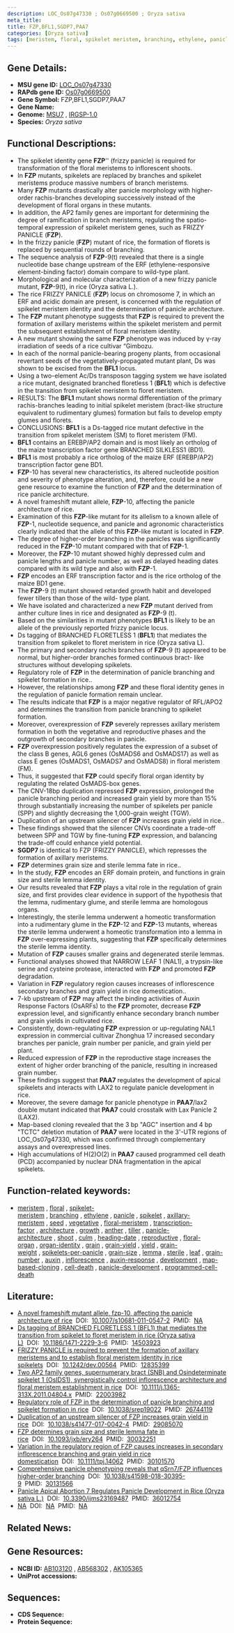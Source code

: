 ```yaml
---
description: LOC_Os07g47330 ; Os07g0669500 ; Oryza sativa
meta_title:
title: FZP,BFL1,SGDP7,PAA7
categories: [Oryza sativa]
tags: [meristem, floral, spikelet meristem, branching, ethylene, panicle, spikelet, axillary meristem, seed, vegetative, floral meristem, transcription factor, architecture, growth, anther, tiller, panicle architecture, shoot, culm, heading date, reproductive, floral organ, organ identity, grain, grain yield, yield, grain weight, spikelets per panicle, grain size, lemma, sterile, leaf, grain number, auxin, inflorescence, auxin response, development, map-based cloning, cell death, panicle development, programmed cell death]
---
```


## Gene Details:
- **MSU gene ID:** [LOC_Os07g47330](http://rice.uga.edu/cgi-bin/ORF_infopage.cgi?orf=LOC_Os07g47330)  
- **RAPdb gene ID:** [Os07g0669500](https://rapdb.dna.affrc.go.jp/locus/?name=Os07g0669500)  
- **Gene Symbol:** FZP,BFL1,SGDP7,PAA7
- **Gene Name:**
- **Genome:**  [MSU7](http://rice.uga.edu/)&nbsp;,&nbsp;[IRGSP-1.0](https://rapdb.dna.affrc.go.jp/download/irgsp1.html)
- **Species:** *Oryza sativa*

## Functional Descriptions:
   - The spikelet identity gene **FZP**'' (frizzy panicle) is required for transformation of the floral meristems to inflorescent shoots.
   - In **FZP** mutants, spikelets are replaced by branches and spikelet meristems produce massive numbers of branch meristems.
   - Many **FZP** mutants drastically alter panicle morphology with higher-order rachis-branches developing successively instead of the development of floral organs in these mutants.
   - In addition, the AP2 family genes are important for determining the degree of ramification in branch meristems, regulating the spatio-temporal expression of spikelet meristem genes, such as FRIZZY PANICLE (**FZP**).
   - In the frizzy panicle (**FZP**) mutant of rice, the formation of florets is replaced by sequential rounds of branching.
   - The sequence analysis of **FZP**-9(t) revealed that there is a single nucleotide base change upstream of the ERF (ethylene-responsive element-binding factor) domain compare to wild-type plant.
   - Morphological and molecular characterization of a new frizzy panicle mutant, **FZP**-9(t), in rice (Oryza sativa L.).
   - The rice FRIZZY PANICLE (**FZP**) locus on chromosome 7, in which an ERF and acidic domain are present, is concerned with the regulation of spikelet meristem identity and the determination of panicle architecture.
   - The **FZP** mutant phenotype suggests that **FZP** is required to prevent the formation of axillary meristems within the spikelet meristem and permit the subsequent establishment of floral meristem identity.
   - A new mutant showing the same **FZP** phenotype was induced by γ-ray irradiation of seeds of a rice cultivar “Gimbozu.
   - In each of the normal panicle-bearing progeny plants, from occasional revertant seeds of the vegetatively-propagated mutant plant, Ds was shown to be excised from the **BFL1** locus.
   - Using a two-element Ac/Ds transposon tagging system we have isolated a rice mutant, designated branched floretless 1 (**BFL1**) which is defective in the transition from spikelet meristem to floret meristem.
   - RESULTS: The **BFL1** mutant shows normal differentiation of the primary rachis-branches leading to initial spikelet meristem (bract-like structure equivalent to rudimentary glumes) formation but fails to develop empty glumes and florets.
   - CONCLUSIONS: **BFL1** is a Ds-tagged rice mutant defective in the transition from spikelet meristem (SM) to floret meristem (FM).
   - **BFL1** contains an EREBP/AP2 domain and is most likely an ortholog of the maize transcription factor gene BRANCHED SILKLESS1 (BD1).
   - **BFL1** is most probably a rice ortholog of the maize ERF (EREBP/AP2) transcription factor gene BD1.
   - **FZP**-10 has several new characteristics, its altered nucleotide position and severity of phenotype alteration, and, therefore, could be a new gene resource to examine the function of **FZP** and the determination of rice panicle architecture.
   - A novel frameshift mutant allele, **FZP**-10, affecting the panicle architecture of rice.
   - Examination of this **FZP**-like mutant for its allelism to a known allele of **FZP**-1, nucleotide sequence, and panicle and agronomic characteristics clearly indicated that the allele of this **FZP**-like mutant is located in **FZP**.
   - The degree of higher-order branching in the panicles was significantly reduced in the **FZP**-10 mutant compared with that of **FZP**-1.
   - Moreover, the **FZP**-10 mutant showed highly depressed culm and panicle lengths and panicle number, as well as delayed heading dates compared with its wild type and also with **FZP**-1.
   - **FZP** encodes an ERF transcription factor and is the rice ortholog of the maize BD1 gene.
   - The **FZP**-9 (t) mutant showed retarded growth habit and developed fewer tillers than those of the wild- type plant.
   - We have isolated and characterized a new **FZP** mutant derived from anther culture lines in rice and designated as **FZP**-9 (t).
   - Based on the similarities in mutant phenotypes **BFL1** is likely to be an allele of the previously reported frizzy panicle locus.
   - Ds tagging of BRANCHED FLORETLESS 1 (**BFL1**) that mediates the transition from spikelet to floret meristem in rice (Oryza sativa L).
   - The primary and secondary rachis branches of **FZP**-9 (t) appeared to be normal, but higher-order branches formed continuous bract- like structures without developing spikelets.
   - Regulatory role of **FZP** in the determination of panicle branching and spikelet formation in rice..
   - However, the relationships among **FZP** and these floral identity genes in the regulation of panicle formation remain unclear.
   - The results indicate that **FZP** is a major negative regulator of RFL/APO2 and determines the transition from panicle branching to spikelet formation.
   - Moreover, overexpression of **FZP** severely represses axillary meristem formation in both the vegetative and reproductive phases and the outgrowth of secondary branches in panicle.
   - **FZP** overexpression positively regulates the expression of a subset of the class B genes, AGL6 genes (OsMADS6 and OsMADS17) as well as class E genes (OsMADS1, OsMADS7 and OsMADS8) in floral meristem (FM).
   - Thus, it suggested that **FZP** could specify floral organ identity by regulating the related OsMADS-box genes.
   - The CNV-18bp duplication repressed **FZP** expression, prolonged the panicle branching period and increased grain yield by more than 15% through substantially increasing the number of spikelets per panicle (SPP) and slightly decreasing the 1,000-grain weight (TGW).
   - Duplication of an upstream silencer of **FZP** increases grain yield in rice..
   - These findings showed that the silencer CNVs coordinate a trade-off between SPP and TGW by fine-tuning **FZP** expression, and balancing the trade-off could enhance yield potential.
   - **SGDP7** is identical to FZP (FRIZZY PANICLE), which represses the formation of axillary meristems.
   - **FZP** determines grain size and sterile lemma fate in rice..
   - In the study, **FZP** encodes an ERF domain protein, and functions in grain size and sterile lemma identity.
   - Our results revealed that **FZP** plays a vital role in the regulation of grain size, and first provides clear evidence in support of the hypothesis that the lemma, rudimentary glume, and sterile lemma are homologous organs.
   - Interestingly, the sterile lemma underwent a homeotic transformation into a rudimentary glume in the **FZP**-12 and **FZP**-13 mutants, whereas the sterile lemma underwent a homeotic transformation into a lemma in **FZP** over-expressing plants, suggesting that **FZP** specifically determines the sterile lemma identity.
   - Mutation of **FZP** causes smaller grains and degenerated sterile lemmas.
   - Functional analyses showed that NARROW LEAF 1 (NAL1), a trypsin-like serine and cysteine protease, interacted with **FZP** and promoted **FZP** degradation.
   - Variation in **FZP** regulatory region causes increases of inflorescence secondary branches and grain yield in rice domestication..
   - 7-kb upstream of **FZP** may affect the binding activities of Auxin Response Factors (OsARFs) to the **FZP** promoter, decrease **FZP** expression level, and significantly enhance secondary branch number and grain yields in cultivated rice.
   - Consistently, down-regulating **FZP** expression or up-regulating NAL1 expression in commercial cultivar Zhonghua 17 increased secondary branches per panicle, grain number per panicle, and grain yield per plant.
   - Reduced expression of **FZP** in the reproductive stage increases the extent of higher order branching of the panicle, resulting in increased grain number.
   - These findings suggest that **PAA7** regulates the development of apical spikelets and interacts with LAX2 to regulate panicle development in rice.
   - Moreover, the severe damage for panicle phenotype in **PAA7**/lax2 double mutant indicated that **PAA7** could crosstalk with Lax Panicle 2 (LAX2).
   - Map-based cloning revealed that the 3 bp &quot;AGC&quot; insertion and 4 bp &quot;TCTC&quot; deletion mutation of **PAA7** were located in the 3&#x27;-UTR regions of LOC_Os07g47330, which was confirmed through complementary assays and overexpressed lines.
   - High accumulations of H(2)O(2) in **PAA7** caused programmed cell death (PCD) accompanied by nuclear DNA fragmentation in the apical spikelets.

## Function-related keywords:
   - [meristem](/tags/meristem/)&nbsp;,&nbsp;[floral](/tags/floral/)&nbsp;,&nbsp;[spikelet-meristem](/tags/spikelet-meristem/)&nbsp;,&nbsp;[branching](/tags/branching/)&nbsp;,&nbsp;[ethylene](/tags/ethylene/)&nbsp;,&nbsp;[panicle](/tags/panicle/)&nbsp;,&nbsp;[spikelet](/tags/spikelet/)&nbsp;,&nbsp;[axillary-meristem](/tags/axillary-meristem/)&nbsp;,&nbsp;[seed](/tags/seed/)&nbsp;,&nbsp;[vegetative](/tags/vegetative/)&nbsp;,&nbsp;[floral-meristem](/tags/floral-meristem/)&nbsp;,&nbsp;[transcription-factor](/tags/transcription-factor/)&nbsp;,&nbsp;[architecture](/tags/architecture/)&nbsp;,&nbsp;[growth](/tags/growth/)&nbsp;,&nbsp;[anther](/tags/anther/)&nbsp;,&nbsp;[tiller](/tags/tiller/)&nbsp;,&nbsp;[panicle-architecture](/tags/panicle-architecture/)&nbsp;,&nbsp;[shoot](/tags/shoot/)&nbsp;,&nbsp;[culm](/tags/culm/)&nbsp;,&nbsp;[heading-date](/tags/heading-date/)&nbsp;,&nbsp;[reproductive](/tags/reproductive/)&nbsp;,&nbsp;[floral-organ](/tags/floral-organ/)&nbsp;,&nbsp;[organ-identity](/tags/organ-identity/)&nbsp;,&nbsp;[grain](/tags/grain/)&nbsp;,&nbsp;[grain-yield](/tags/grain-yield/)&nbsp;,&nbsp;[yield](/tags/yield/)&nbsp;,&nbsp;[grain-weight](/tags/grain-weight/)&nbsp;,&nbsp;[spikelets-per-panicle](/tags/spikelets-per-panicle/)&nbsp;,&nbsp;[grain-size](/tags/grain-size/)&nbsp;,&nbsp;[lemma](/tags/lemma/)&nbsp;,&nbsp;[sterile](/tags/sterile/)&nbsp;,&nbsp;[leaf](/tags/leaf/)&nbsp;,&nbsp;[grain-number](/tags/grain-number/)&nbsp;,&nbsp;[auxin](/tags/auxin/)&nbsp;,&nbsp;[inflorescence](/tags/inflorescence/)&nbsp;,&nbsp;[auxin-response](/tags/auxin-response/)&nbsp;,&nbsp;[development](/tags/development/)&nbsp;,&nbsp;[map-based-cloning](/tags/map-based-cloning/)&nbsp;,&nbsp;[cell-death](/tags/cell-death/)&nbsp;,&nbsp;[panicle-development](/tags/panicle-development/)&nbsp;,&nbsp;[programmed-cell-death](/tags/programmed-cell-death/)

## Literature:
   - [A novel frameshift mutant allele, fzp-10, affecting the panicle architecture of rice](https://www.doi.org/10.1007/s10681-011-0547-2)&nbsp;&nbsp;DOI:&nbsp;&nbsp;[10.1007/s10681-011-0547-2](https://www.doi.org/10.1007/s10681-011-0547-2)&nbsp;&nbsp;PMID:&nbsp;&nbsp;[NA](https://pubmed.ncbi.nlm.nih.gov/NA/)
   - [Ds tagging of BRANCHED FLORETLESS 1 (BFL1) that mediates the transition from spikelet to floret meristem in rice (Oryza sativa L)](https://www.doi.org/10.1186/1471-2229-3-6)&nbsp;&nbsp;DOI:&nbsp;&nbsp;[10.1186/1471-2229-3-6](https://www.doi.org/10.1186/1471-2229-3-6)&nbsp;&nbsp;PMID:&nbsp;&nbsp;[14503923](https://pubmed.ncbi.nlm.nih.gov/14503923/)
   - [FRIZZY PANICLE is required to prevent the formation of axillary meristems and to establish floral meristem identity in rice spikelets](https://www.doi.org/10.1242/dev.00564)&nbsp;&nbsp;DOI:&nbsp;&nbsp;[10.1242/dev.00564](https://www.doi.org/10.1242/dev.00564)&nbsp;&nbsp;PMID:&nbsp;&nbsp;[12835399](https://pubmed.ncbi.nlm.nih.gov/12835399/)
   - [Two AP2 family genes, supernumerary bract (SNB) and Osindeterminate spikelet 1 (OsIDS1), synergistically control inflorescence architecture and floral meristem establishment in rice](https://www.doi.org/10.1111/j.1365-313X.2011.04804.x)&nbsp;&nbsp;DOI:&nbsp;&nbsp;[10.1111/j.1365-313X.2011.04804.x](https://www.doi.org/10.1111/j.1365-313X.2011.04804.x)&nbsp;&nbsp;PMID:&nbsp;&nbsp;[22003982](https://pubmed.ncbi.nlm.nih.gov/22003982/)
   - [Regulatory role of FZP in the determination of panicle branching and spikelet formation in rice](https://www.doi.org/10.1038/srep19022)&nbsp;&nbsp;DOI:&nbsp;&nbsp;[10.1038/srep19022](https://www.doi.org/10.1038/srep19022)&nbsp;&nbsp;PMID:&nbsp;&nbsp;[26744119](https://pubmed.ncbi.nlm.nih.gov/26744119/)
   - [Duplication of an upstream silencer of FZP increases grain yield in rice](https://www.doi.org/10.1038/s41477-017-0042-4)&nbsp;&nbsp;DOI:&nbsp;&nbsp;[10.1038/s41477-017-0042-4](https://www.doi.org/10.1038/s41477-017-0042-4)&nbsp;&nbsp;PMID:&nbsp;&nbsp;[29085070](https://pubmed.ncbi.nlm.nih.gov/29085070/)
   - [FZP determines grain size and sterile lemma fate in rice](https://www.doi.org/10.1093/jxb/ery264)&nbsp;&nbsp;DOI:&nbsp;&nbsp;[10.1093/jxb/ery264](https://www.doi.org/10.1093/jxb/ery264)&nbsp;&nbsp;PMID:&nbsp;&nbsp;[30032251](https://pubmed.ncbi.nlm.nih.gov/30032251/)
   - [Variation in the regulatory region of FZP causes increases in secondary inflorescence branching and grain yield in rice domestication](https://www.doi.org/10.1111/tpj.14062)&nbsp;&nbsp;DOI:&nbsp;&nbsp;[10.1111/tpj.14062](https://www.doi.org/10.1111/tpj.14062)&nbsp;&nbsp;PMID:&nbsp;&nbsp;[30101570](https://pubmed.ncbi.nlm.nih.gov/30101570/)
   - [Comprehensive panicle phenotyping reveals that qSrn7/FZP influences higher-order branching](https://www.doi.org/10.1038/s41598-018-30395-9)&nbsp;&nbsp;DOI:&nbsp;&nbsp;[10.1038/s41598-018-30395-9](https://www.doi.org/10.1038/s41598-018-30395-9)&nbsp;&nbsp;PMID:&nbsp;&nbsp;[30131566](https://pubmed.ncbi.nlm.nih.gov/30131566/)
   - [Panicle Apical Abortion 7 Regulates Panicle Development in Rice (Oryza sativa L.)](https://www.doi.org/10.3390/ijms23169487)&nbsp;&nbsp;DOI:&nbsp;&nbsp;[10.3390/ijms23169487](https://www.doi.org/10.3390/ijms23169487)&nbsp;&nbsp;PMID:&nbsp;&nbsp;[36012754](https://pubmed.ncbi.nlm.nih.gov/36012754/)
   - [NA](https://www.doi.org/NA)&nbsp;&nbsp;DOI:&nbsp;&nbsp;[NA](https://www.doi.org/NA)&nbsp;&nbsp;PMID:&nbsp;&nbsp;[NA](https://pubmed.ncbi.nlm.nih.gov/NA/)

## Related News:

## Gene Resources:
- **NCBI ID:**  [AB103120](http://www.ncbi.nlm.nih.gov/nuccore/AB103120)&nbsp;,&nbsp;[AB568302](http://www.ncbi.nlm.nih.gov/nuccore/AB568302)&nbsp;,&nbsp;[AK105365](http://www.ncbi.nlm.nih.gov/nuccore/AK105365)
- **UniProt accessions:** [](https://www.uniprot.org/uniprotkb//entry)

## Sequences:
- **CDS Sequence:**
- **Protein Sequence:**
